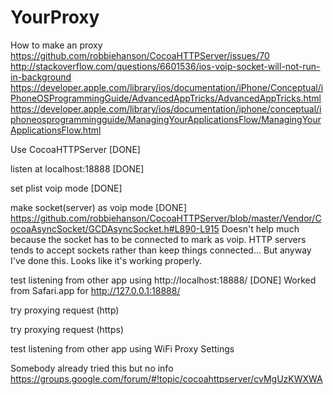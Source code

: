# YourProxy

How to make an proxy
https://github.com/robbiehanson/CocoaHTTPServer/issues/70
http://stackoverflow.com/questions/6601536/ios-voip-socket-will-not-run-in-background
https://developer.apple.com/library/ios/documentation/iPhone/Conceptual/iPhoneOSProgrammingGuide/AdvancedAppTricks/AdvancedAppTricks.html
https://developer.apple.com/library/ios/documentation/iphone/conceptual/iphoneosprogrammingguide/ManagingYourApplicationsFlow/ManagingYourApplicationsFlow.html

Use CocoaHTTPServer [DONE]

listen at localhost:18888 [DONE]

set plist voip mode [DONE]

make socket(server) as voip mode [DONE]
https://github.com/robbiehanson/CocoaHTTPServer/blob/master/Vendor/CocoaAsyncSocket/GCDAsyncSocket.h#L890-L915
Doesn't help much because the socket has to be connected to mark as voip. HTTP servers tends to accept sockets rather than keep things connected...
But anyway I've done this. Looks like it's working properly.

test listening from other app using http://localhost:18888/ [DONE]
Worked from Safari.app for http://127.0.0.1:18888/

try proxying request (http)

try proxying request (https)

test listening from other app using WiFi Proxy Settings

Somebody already tried this but no info
https://groups.google.com/forum/#!topic/cocoahttpserver/cvMgUzKWXWA


